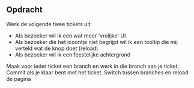 ## Opdracht

Werk de volgende twee tickets uit:

- Als bezoeker wil ik een wat meer 'vrolijke' UI
- Als bezoeker die het icoontje niet begrijpt wil ik een tooltip die mij verteld wat de knop doet (reload)
- Als bezoeker wil ik een feestelijke achtergrond

Maak voor ieder ticket een branch en werk in die branch aan je ticket.
Commit als je klaar bent met het ticket.
Switch tussen branches en reload de pagina
